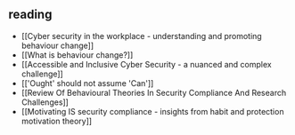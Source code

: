 ## reading
- [[Cyber security in the workplace - understanding and promoting behaviour change]]
- [[What is behaviour change?]]
- [[Accessible and Inclusive Cyber Security - a nuanced and complex challenge]]
- [['Ought' should not assume 'Can']]
- [[Review Of Behavioural Theories In Security Compliance And Research Challenges]]
- [[Motivating IS security compliance - insights from habit and protection motivation theory]]

